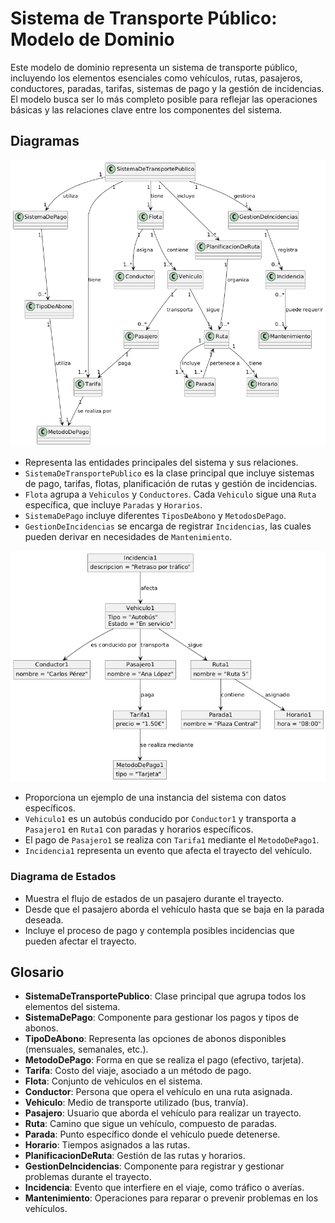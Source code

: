 
# Sistema de Transporte Público: Modelo de Dominio

Este modelo de dominio representa un sistema de transporte público, incluyendo los elementos esenciales como vehículos, rutas, pasajeros, conductores, paradas, tarifas, sistemas de pago y la gestión de incidencias. El modelo busca ser lo más completo posible para reflejar las operaciones básicas y las relaciones clave entre los componentes del sistema.

## Diagramas

![Diagrama de Clases](images/DiagramaDeClases.png)

- Representa las entidades principales del sistema y sus relaciones.
- `SistemaDeTransportePublico` es la clase principal que incluye sistemas de pago, tarifas, flotas, planificación de rutas y gestión de incidencias.
- `Flota` agrupa a `Vehiculos` y `Conductores`. Cada `Vehiculo` sigue una `Ruta` específica, que incluye `Paradas` y `Horarios`.
- `SistemaDePago` incluye diferentes `TiposDeAbono` y `MetodosDePago`.
- `GestionDeIncidencias` se encarga de registrar `Incidencias`, las cuales pueden derivar en necesidades de `Mantenimiento`.

![Diagrama de Objetos](images/DiagramaDeObjetos.png)

- Proporciona un ejemplo de una instancia del sistema con datos específicos.
- `Vehiculo1` es un autobús conducido por `Conductor1` y transporta a `Pasajero1` en `Ruta1` con paradas y horarios específicos.
- El pago de `Pasajero1` se realiza con `Tarifa1` mediante el `MetodoDePago1`.
- `Incidencia1` representa un evento que afecta el trayecto del vehículo.

### Diagrama de Estados

- Muestra el flujo de estados de un pasajero durante el trayecto.
- Desde que el pasajero aborda el vehículo hasta que se baja en la parada deseada.
- Incluye el proceso de pago y contempla posibles incidencias que pueden afectar el trayecto.

## Glosario

- **SistemaDeTransportePublico**: Clase principal que agrupa todos los elementos del sistema.
- **SistemaDePago**: Componente para gestionar los pagos y tipos de abonos.
- **TipoDeAbono**: Representa las opciones de abonos disponibles (mensuales, semanales, etc.).
- **MetodoDePago**: Forma en que se realiza el pago (efectivo, tarjeta).
- **Tarifa**: Costo del viaje, asociado a un método de pago.
- **Flota**: Conjunto de vehículos en el sistema.
- **Conductor**: Persona que opera el vehículo en una ruta asignada.
- **Vehiculo**: Medio de transporte utilizado (bus, tranvía).
- **Pasajero**: Usuario que aborda el vehículo para realizar un trayecto.
- **Ruta**: Camino que sigue un vehículo, compuesto de paradas.
- **Parada**: Punto específico donde el vehículo puede detenerse.
- **Horario**: Tiempos asignados a las rutas.
- **PlanificacionDeRuta**: Gestión de las rutas y horarios.
- **GestionDeIncidencias**: Componente para registrar y gestionar problemas durante el trayecto.
- **Incidencia**: Evento que interfiere en el viaje, como tráfico o averías.
- **Mantenimiento**: Operaciones para reparar o prevenir problemas en los vehículos.
